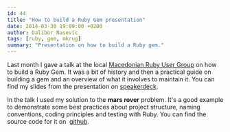 ```yaml
---
id: 44
title: "How to build a Ruby Gem presentation"
date: 2014-03-30 19:09:00 +0200
author: Dalibor Nasevic
tags: [ruby, gem, mkrug]
summary: "Presentation on how to build a Ruby gem."
---
```


Last month I gave a talk at the local [Macedonian Ruby User Group](http://ruby.mk/ "Ruby Macedonia") on how to build a Ruby Gem. It was a bit of history and then a practical guide on building a gem and an overview of what it involves to maintain it. You can find my slides from the presentation on [speakerdeck](https://speakerdeck.com/dalibor/how-to-build-a-ruby-gem "How to Build a Ruby Gem").

<script async class="speakerdeck-embed" data-id="f1b4408082290131d97b1ae9d79fbfac" data-ratio="1.33333333333333" src="//speakerdeck.com/assets/embed.js"></script>

In the talk I used my solution to the **mars rover** problem. It's a good example to demonstrate some best practices about project structure, naming conventions, coding principles and testing with Ruby. You can find the source code for it on  [github](https://github.com/dalibor/mars_rover "Mars Rover problem ruby solution").


